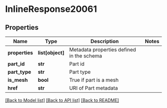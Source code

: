 # InlineResponse20061

## Properties
Name | Type | Description | Notes
------------ | ------------- | ------------- | -------------
**properties** | **list[object]** | Metadata properties defined in the schema | 
**part_id** | **str** | Part id | 
**part_type** | **str** | Part type | 
**is_mesh** | **bool** | True if part is a mesh | 
**href** | **str** | URI of Part metadata | 

[[Back to Model list]](../README.md#documentation-for-models) [[Back to API list]](../README.md#documentation-for-api-endpoints) [[Back to README]](../README.md)


